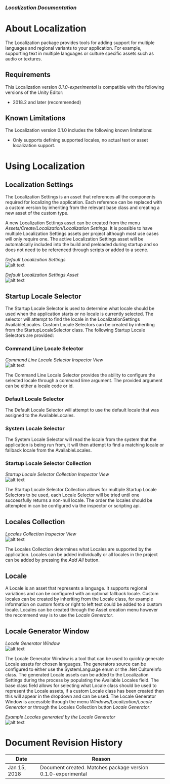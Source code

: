 ### **_Localization  Documentation_**

# About Localization

The Localization package provides tools for adding support for multiple languages and regional variants to your application. For example, supporting text in multiple languages or culture specific assets such as audio or textures.

## Requirements

This Localization version *0.1.0-experimental* is compatible with the following versions of the Unity Editor:

* 2018.2 and later (recommended)

## Known Limitations

The Localization version 0.1.0 includes the following known limitations:

* Only supports defining supported locales, no actual text or asset localization support.

# Using Localization

## Localization Settings

The Localization Settings is an asset that references all the components required for localizing the application. Each reference can be replaced with a custom version by inheriting from the relevant base class and creating a new asset of the custom type.

A new Localization Settings asset can be created from the menu *Assets/Create/Localization/Localization Settings*. It is possible to have multiple Localization Settings assets per project although most use cases will only require one. The active Localization Settings asset will be automatically included into the build and preloaded during startup and so does not need to be referenced through scripts or added to a scene.

*Default Localization Settings*<br>
![alt text](images/LocalizationSettingsInspector.png "Default Localization Settings Inspector View")

*Default Localization Settings Asset*<br>
![alt text](images/LocalizationSettingsAsset.png "Default Localization Settings Asset")

## Startup Locale Selector

The Startup Locale Selector is used to determine what locale should be used when the application starts or no locale is currently selected.
The selector will attempt to find the locale in the LocalizationSettings AvailableLocales.
Custom Locale Selectors can be created by inheriting from the StartupLocaleSelector class.
The following Startup Locale Selectors are provided:

### Command Line Locale Selector

*Command Line Locale Selector Inspector View*<br>
![alt text](images/CommandLineSelector.png "Command Line Locale Selector Inspector View")

The Command Line Locale Selector provides the ability to configure the selected locale through a command lime argument. The provided argument can be either a locale code or id.

### Default Locale Selector

The Default Locale Selector will attempt to use the default locale that was assigned to the AvailableLocales.

### System Locale Selector

The System Locale Selector will read the locale from the system that the application is being run from, it will then attempt to find a matching locale or fallback locale from the AvailableLocales.

### Startup Locale Selector Collection

*Startup Locale Selector Collection Inspector View*<br>
![alt text](images/StartupLocaleSelectorInspector.png "Startup Locale Selector Collection Inspector View")

The Startup Locale Selector Collection allows for multiple Startup Locale Selectors to be used, each Locale Selector will be tried until one successfully returns a non-null locale. The order the locales should be attempted in can be configured via the inspector or scripting api.

## Locales Collection

*Locales Collection Inspector View*<br>
![alt text](images/LocaleCollectionInspector.png "Locales Collection Inspector View")

The Locales Collection determines what Locales are supported by the application. 
Locales can be added individually or all locales in the project can be added by pressing the *Add All* button.

## Locale

A Locale is an asset that represents a language. It supports regional variations and can be configured with an optional fallback locale.
Custom locales can be created by inheriting from the Locale class, for example information on custom fonts or right to left text could be added to a custom locale.
Locales can be created through the Asset creation menu however the recommend way is to use the *Locale Generator*.

## Locale Generator Window

*Locale Generator Window*<br>
![alt text](images/LocaleGeneratorWindow.png "Locale Generator Window")

The Locale Generator Window is a tool that can be used to quickly generate Locale assets for chosen languages. The generators source can be configured to either use the SystemLanguage enum or the .Net CultureInfo class. The generated Locale assets can be added to the Localization Settings during the process by populating the Available Locales field.
The base class field allows for selecting what Locale class should be used to represent the Locale assets, if a custom Locale class has been created then this will appear in the dropdown and can be used. 
The Locale Generator Window is accessible through the menu *Windows/Localization/Locale Generator* or through the Locales Collection button *Locale Generator*.

*Example Locales generated by the Locale Generator*<br>
![alt text](images/LocaleAssets.png "Example Locales generated by the Locale Generator")

# Document Revision History

|Date|Reason|
|---|---|
|Jan 15, 2018|Document created. Matches package version 0.1.0-experimental|

